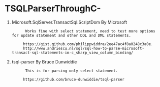 # TSQLParserThroughC-
1.  Microsoft.SqlServer.TransactSql.ScriptDom By Microsoft

              Works fine with select statement, need to test more options for update statement and other DDL and DML statements.

             https://gist.github.com/philippwiddra/2ee47ac4f8a0248c3a0e.
             http://www.andriescu.nl/sql/sql-how-to-parse-microsoft-transact-sql-statements-in-c_sharp_view_column_binding/


2.  tsql-parser   By Bruce Dunwiddie 

              This is for parsing only select statement. 

             https://github.com/bruce-dunwiddie/tsql-parser
